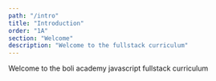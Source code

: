 ```yaml
---
path: "/intro"
title: "Introduction"
order: "1A"
section: "Welcome"
description: "Welcome to the fullstack curriculum"
---
```


Welcome to the boli academy javascript fullstack curriculum
